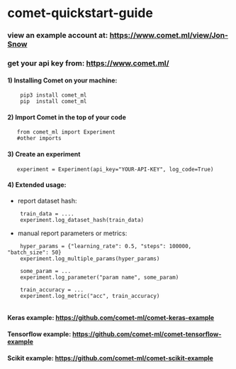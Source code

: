 # comet-quickstart-guide

### view an example account at: https://www.comet.ml/view/Jon-Snow
### get your api key from: https://www.comet.ml/

#### 1) Installing Comet on your machine:
```
    pip3 install comet_ml
    pip  install comet_ml
```
#### 2) Import Comet in the top of your code
```
   from comet_ml import Experiment
   #other imports
```
#### 3) Create an experiment
```
   experiment = Experiment(api_key="YOUR-API-KEY", log_code=True)
```

#### 4) Extended usage:
+ report dataset hash:
```
    train_data = ....
    experiment.log_dataset_hash(train_data)
```
+ manual report parameters or metrics:
```
    hyper_params = {"learning_rate": 0.5, "steps": 100000, "batch_size": 50}
    experiment.log_multiple_params(hyper_params)

    some_param = ...
    experiment.log_parameter("param name", some_param)

    train_accuracy = ...
    experiment.log_metric("acc", train_accuracy)
    
```

#### Keras example: https://github.com/comet-ml/comet-keras-example
#### Tensorflow example: https://github.com/comet-ml/comet-tensorflow-example
#### Scikit example: https://github.com/comet-ml/comet-scikit-example

    
